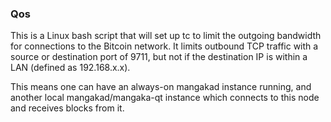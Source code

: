 ### Qos ###

This is a Linux bash script that will set up tc to limit the outgoing bandwidth for connections to the Bitcoin network. It limits outbound TCP traffic with a source or destination port of 9711, but not if the destination IP is within a LAN (defined as 192.168.x.x).

This means one can have an always-on mangakad instance running, and another local mangakad/mangaka-qt instance which connects to this node and receives blocks from it.
